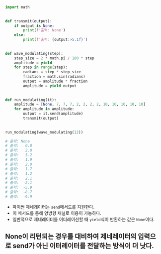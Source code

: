 ```Python
import math  
  
  
def transmit(output):  
    if output is None:  
        print(f'출력: None')  
    else:  
        print(f'출력: {output:>5.1f}')  
  
  
def wave_modulating(step):  
    step_size = 2 * math.pi / 180 * step  
    amplitude = yield  
    for step in range(step):  
        radians = step * step_size  
        fraction = math.sin(radians)  
        output = amplitude * fraction  
        amplitude = yield output  
  
  
def run_modulating(it):  
    amplitude = [None, 7, 7, 7, 2, 2, 2, 2, 10, 10, 10, 10, 10]  
    for amplitude in amplitude:  
        output = it.send(amplitude)  
        transmit(output)  
  
  
run_modulating(wave_modulating(12))

# 출력: None
# 출력:   0.0
# 출력:   2.8
# 출력:   5.2
# 출력:   1.9
# 출력:   2.0
# 출력:   1.7
# 출력:   1.2
# 출력:   2.1
# 출력:  -2.1
# 출력:  -5.9
# 출력:  -8.7
# 출력:  -9.9
```
- 파이썬 제네레이터는 `send`메서드를 지원한다.
- 이 메서드를 통해 양방향 채널로 이용이 가능하다.
- 일반적으로 제네레이터를 이터레이션할 때 `yield`식이 반환하는 값은 `None`이다.

## None이 리턴되는 경우를 대비하여 제네레이터의 입력으로 send가 아닌 이터레이터를 전달하는 방식이 더 낫다.
